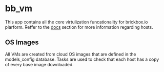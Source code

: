 # bb_vm

This app contains all the core virtulization funcationality for brickbox.io plarform. Reffer to the [docs](docs/hosts/) section for more information regarding hosts.

## OS Images

All VMs are created from cloud OS images that are defined in the models_config database. Tasks are used to check that each host has a copy of every base image downloaded.
